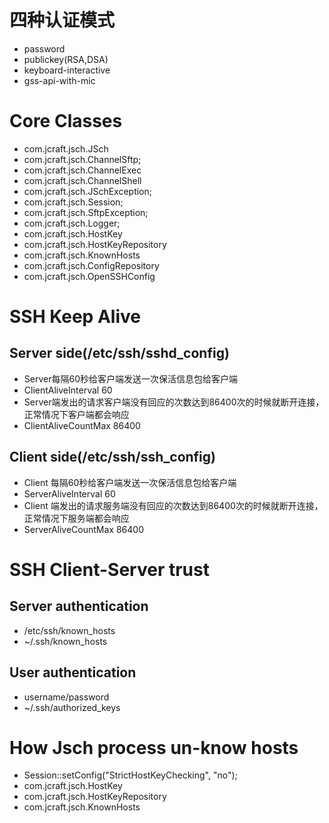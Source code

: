 # 四种认证模式
- password
- publickey(RSA,DSA)
- keyboard-interactive
- gss-api-with-mic

# Core Classes
- com.jcraft.jsch.JSch
- com.jcraft.jsch.ChannelSftp;
- com.jcraft.jsch.ChannelExec
- com.jcraft.jsch.ChannelShell
- com.jcraft.jsch.JSchException;
- com.jcraft.jsch.Session;
- com.jcraft.jsch.SftpException;
- com.jcraft.jsch.Logger;
- com.jcraft.jsch.HostKey
- com.jcraft.jsch.HostKeyRepository
- com.jcraft.jsch.KnownHosts
- com.jcraft.jsch.ConfigRepository
- com.jcraft.jsch.OpenSSHConfig

# SSH Keep Alive
## Server side(/etc/ssh/sshd_config)
- Server每隔60秒给客户端发送一次保活信息包给客户端
- ClientAliveInterval 60
- Server端发出的请求客户端没有回应的次数达到86400次的时候就断开连接，正常情况下客户端都会响应
- ClientAliveCountMax 86400
## Client side(/etc/ssh/ssh_config)
- Client 每隔60秒给客户端发送一次保活信息包给客户端
- ServerAliveInterval 60
- Client 端发出的请求服务端没有回应的次数达到86400次的时候就断开连接，正常情况下服务端都会响应
- ServerAliveCountMax 86400

# SSH Client-Server trust
## Server authentication
- /etc/ssh/known_hosts
- ~/.ssh/known_hosts
## User authentication
- username/password
- ~/.ssh/authorized_keys

# How Jsch process un-know hosts
- Session::setConfig("StrictHostKeyChecking", "no");
- com.jcraft.jsch.HostKey
- com.jcraft.jsch.HostKeyRepository
- com.jcraft.jsch.KnownHosts
